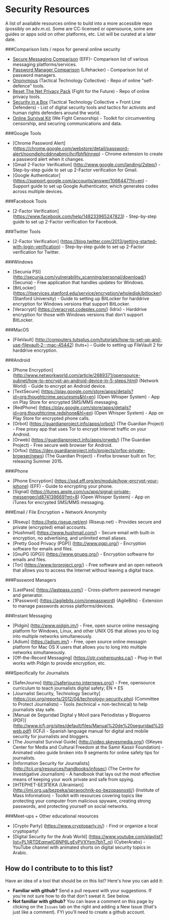 # Security Resources
A list of available resources online to build into a more accessible repo (possibly on adv.m.o). Some are CC-licensed or opensource, some are guides or apps sold on other platforms, etc. List will be curated at a later date.

###Comparison lists / repos for general online security 
* [Secure Messaging Comparison](https://www.eff.org/secure-messaging-scorecard) (EFF)- Comparison list of various messaging platforms/services.
* [Password Manager Comparison](http://lifehacker.com/5529133/five-best-password-managers) (Lifehacker)  - Comparison list of password managers.
* [Ononymous](https://ononymous.org/) (Tactical Technology Collective) - Repo of online "self-defence" tools.
* [Reset The Net Privacy Pack](https://pack.resetthenet.org/) (Fight for the Future) - Repo of online privacy tools.
* [Security in a Box](https://securityinabox.org/en) (Tactical Technology Collective + Front Line Defenders) - List of digital security tools and tactics for activists and human rights defenders around the world.
* [Online Survival Kit](http://www.wefightcensorship.org/online-survival-kithtml.html) (We Fight Censorship) - Toolkit for circumventing censorship, and securing communications and data.

###Google Tools
* [Chrome Password Alert] (https://chrome.google.com/webstore/detail/password-alert/noondiphcddnnabmjcihcjfbhfklnnep) - Chrome extension to create a password alert when it changes.
* [Gmail 2-Factor Verification] (http://www.google.com/landing/2step/) - Step-by-step guide to set up 2-Factor verification for Gmail.
* [Google Authenticator] (https://support.google.com/accounts/answer/1066447?hl=en) - Support guide to set up Google Authenticator, which generates codes across multiple devices.

###Facebook Tools
* [2-Factor Verification] (https://www.facebook.com/help/148233965247823) - Step-by-step guide to set up 2-Factor verification for Facebook.

###Twitter Tools
* [2-Factor Verification] (https://blog.twitter.com/2013/getting-started-with-login-verification) - Step-by-step guide to set up 2-Factor verification for Twitter.

###Windows
* [Secunia PSI] (http://secunia.com/vulnerability_scanning/personal/download/) (Secunia) - Free application that handles updates for Windows.
* [BitLocker] (https://itservices.stanford.edu/service/encryption/wholedisk/bitlocker) (Stanford University) - Guide to setting up BitLocker for harddrive encryption for Windows versions that support BitLocker.
* [Veracrypt] (https://veracrypt.codeplex.com/) (Idrix) - Harddrive encryption for those with Windows versions that don't support BitLocker.

###MacOS
* [FileVault] (http://computers.tutsplus.com/tutorials/how-to-set-up-and-use-filevault-2--mac-45442) (tuts+) - Guide to setting up FileVault 2 for harddrive encryption.

###Android
* [Phone Encryption] (http://www.networkworld.com/article/2689371/opensource-subnet/how-to-encrypt-an-android-device-in-5-steps.html) (Network World) - Guide to encrypt an Android device.
* [TextSecure] (https://play.google.com/store/apps/details?id=org.thoughtcrime.securesms&hl=en) (Open Whisper System) - App on Play Store for encrypted SMS/MMS messaging.
* [RedPhone] (https://play.google.com/store/apps/details?id=org.thoughtcrime.redphone&hl=en) (Open Whisper System) - App on Play Store for encrypted phone calls.
* [Orbot] (https://guardianproject.info/apps/orbot/) (The Guardian Project) - Free proxy app that uses Tor to encrypt Internet traffic on your Android.
* [Orweb] (https://guardianproject.info/apps/orweb/) (The Guardian Project) - Free secure web browser for Android.
* [Orfox] (https://dev.guardianproject.info/projects/orfox-private-browser/news) (The Guardian Project) - Firefox browser built on Tor; releasing Summer 2015.

###iPhone
* [Phone Encryption] (https://ssd.eff.org/en/module/how-encrypt-your-iphone) (EFF) - Guide to encrypting your phone.
* [Signal] (https://itunes.apple.com/us/app/signal-private-messenger/id874139669?mt=8) (Open Whisper System) - App on iTunes for encrypted SMS/MMS messaging. 

###Email / File Encryption + Network Anonymity
* [Riseup] (https://help.riseup.net/en) (Riseup.net) - Provides secure and private (encrypted) email accounts.
* [Hushmail] (https://www.hushmail.com/) - Secure email with built-in encryption, no advertising, and unlimited email aliases.
* [Pretty Good Privacy (PGP)] (http://www.pgpi.org/) - Encryption software for emails and files.
* [GnuPG (GPG)] (https://www.gnupg.org/) - Encryption softwarre for emails and files. 
* [Tor] (https://www.torproject.org/) - Free software and an open network that allows you to access the Internet without leaving a digital trace. 

###Password Managers
* [LastPass[ (https://lastpass.com/) - Cross-platform password manager and generator.
* [1Password] (https://agilebits.com/onepassword) (AgileBits) - Extension to manage passwords across platforms/devices.

###Instant Messaging
* [Pidgin] (http://www.pidgin.im/) - Free, open source online messaging platform for Windows, Linux, and other UNIX OS that allows you to log into multiple networks simultaneously.
* [Adium] (https://adium.im/) - Free, open source online messagin platform for Mac OS X users that allows you to long into multiple networks simultaneously.
* [Off-the-Record Messaging] (https://otr.cypherpunks.ca/) - Plug-in that works with Pidgin to provide encryption, etc.

###Specifically for Journalists
* [SaferJourno] (http://saferjourno.internews.org/) - Free, opensource curriculum to teach journalists digital safety; EN + ES
* [Journalist Security, Technology Security] (https://cpj.org/reports/2012/04/technology-security.php) (Committee to Protect Journalists) - Tools (technical + non-technical) to help journalists stay safe.
* [Manual de Seguridad Digital y Móvil para Periodistas y Blogueros (PDF)] (http://www.icfj.org/sites/default/files/Manual%20de%20seguridad%20web.pdf) (ICFJ) - Spanish language manual for digital and mobile security for journalists and bloggers.
* [The Journalist Survival Guide] (http://video.skeyesmedia.org/) (SKeyes Center for Media and Cultural Freedom at the Samir Kassir Foundation) - Animated video guide broken into 9 segments for online safety tips for journalists. 
* [Information Security for Journalists] (http://tcij.org/resources/handbooks/infosec) (The Centre for Investigative Journalism) - A handbook that lays out the most effective means of keeping your work private and safe from spying.
* [ІНТЕРНЕТ-БЕЗПЕКА (Ukrainian)] (http://imi.org.ua/bezpeka/spravochnik-po-bezopasnosti/) (Institute of Mass Information) - Toolkit with resources covering topics like protecting your computer from malicious spyware, creating strong passwords, and protecting yourself on social networks. 

###Meet-ups + Other educational resources
* [Crypto Party] (https://www.cryptoparty.in/) - Find or organize a local cryptoparty! 
* [Digital Security for the Arab World] (https://www.youtube.com/playlist?list=PL1jRTDEqmwlC6NP6LgEyPVXYsm7bhT_ni) (CyberArabs) - YouTube channel with animated shorts on digital security topics in Arabic. 


## How do I contribute to to this list?
Have an idea of a tool that should be on this list? Here's how you can add it:
 * **Familiar with github?** Send a pull request with your suggestions. If you're not sure how to do that don't sweat it. See below.
 * **Not familiar with github?** You can leave a comment on this page by clicking on the `Issues` tab on the right and adding a New Issue (that's just like a comment). FYI you'll need to create a github account.
